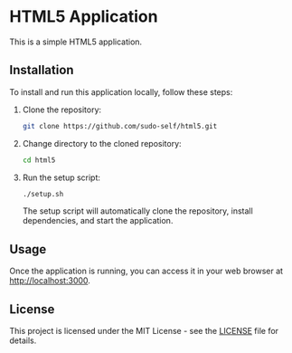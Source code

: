 # HTML5 Application

This is a simple HTML5 application.

## Installation

To install and run this application locally, follow these steps:

1. Clone the repository:

    ```bash
    git clone https://github.com/sudo-self/html5.git
    ```

2. Change directory to the cloned repository:

    ```bash
    cd html5
    ```

3. Run the setup script:

    ```bash
    ./setup.sh
    ```

    The setup script will automatically clone the repository, install dependencies, and start the application.

## Usage

Once the application is running, you can access it in your web browser at [http://localhost:3000](http://localhost:3000).

## License

This project is licensed under the MIT License - see the [LICENSE](LICENSE) file for details.
